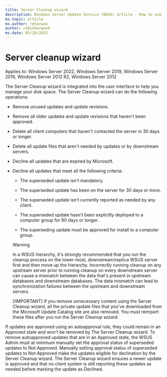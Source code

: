 ```yaml
---
title: Server Cleanup wizard
description: Windows Server Update Service (WSUS) article - How to use the Server Cleanup wizard to manage disk space.
ms.topic: article
ms.author: roharwoo
author: robinharwood
ms.date: 05/10/2023
---
```

# Server cleanup wizard

Applies to: Windows Server 2022, Windows Server 2019, Windows Server 2016, Windows Server 2012 R2, Windows Server 2012

The Server Cleanup wizard is integrated into the user interface to help you manage your disk space. The Server Cleanup wizard can do the following operations:

- Remove unused updates and update revisions.

- Remove all older updates and update revisions that haven't been approved.

- Delete all client computers that haven't contacted the server in 30 days or longer.

- Delete all update files that aren't needed by updates or by downstream servers.

- Decline all updates that are expired by Microsoft.

- Decline all updates that meet all the following criteria:

  - The superseded update isn't mandatory.

  - The superseded update has been on the server for 30 days or more.

  - The superseded update isn't currently reported as needed by any client.

  - The superseded update hasn't been explicitly deployed to a computer group for 90 days or longer.

  - The superseding update must be approved for install to a computer group.

  > [!WARNING]
  >  In a WSUS hierarchy, it's strongly recommended that you run the cleanup process on the lower-most, downstream/replica WSUS server first and then move up the hierarchy. Incorrectly running cleanup on any upstream server prior to running cleanup on every downstream server can cause a mismatch between the data that's present in upstream databases and downstream databases. The data mismatch can lead to synchronization failures between the upstream and downstream servers.
  >
  > [!IMPORTANT]
  >  If you remove unnecessary content using the Server Cleanup wizard, all the private update files that you've downloaded from the Microsoft Update Catalog site are also removed. You must reimport these files after you run the Server Cleanup wizard.

If updates are approved using an autoapproval rule, they could remain in an Approved state and won't be removed by The Server Cleanup wizard. To remove autoapproved updates that are in an Approved state, the WSUS Admin must at minimum manually set the approval status of superseded updates to Not Approved. Manually setting approval status of superseded updates to Not Approved make the updates eligible for declination by the Server Cleanup wizard. The Server Cleanup wizard ensures a newer update is approved and that no client system is still reporting these updates as needed before marking the update as Declined.
